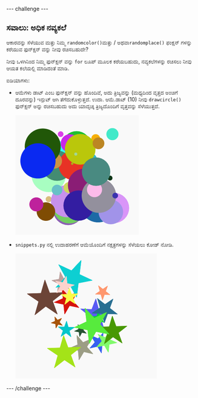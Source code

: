 \--- challenge \---

## ಸವಾಲು: ಅಧಿಕ ನವ್ಯಕಲೆ

ಆಕಾರವನ್ನು ಸೆಳೆಯುವ ಮತ್ತು ನಿಮ್ಮ `randomcolor()`ಮತ್ತು / ಅಥವಾ`randomplace()` ಫಂಕ್ಷನ್ ಗಳನ್ನು ಕರೆಯುವ ಫುನ್ಕ್ಷನ್ ವನ್ನು ನೀವು ರಚಿಸಬಹುದೇ?

ನೀವು ಒಳಗಿನಿಂದ ನಿಮ್ಮ ಫುನ್ಕ್ಷನ್ ವನ್ನು ` for ` ಲೂಪ್ ಮೂಲಕ ಕರೆಯಬಹುದು, ನವ್ಯಕಲೆಗಳನ್ನು ರಚಿಸಲು ನೀವು ಆಯತ ಕಲೆಯಲ್ಲಿ ಮಾಡಿದಂತೆ ಮಾಡಿ.

ಐಡಿಯಾಗಳು:

- ಆಮೆಗಳು ಡಾಟ್ ಎಂಬ ಫುನ್ಕ್ಷನ್ ವನ್ನು ಹೊಂದಿವೆ, ಅದು ತ್ರಿಜ್ಯವನ್ನು (ಮಧ್ಯದಿಂದ ವೃತ್ತದ ಅಂಚಿಗೆ ದೂರವನ್ನು) ಇನ್ಪುಟ್ ಆಗಿ ತೆಗೆದುಕೊಳ್ಳುತ್ತದೆ. ಉದಾ. ಆಮೆ.ಡಾಟ್ (10) ನೀವು `drawcircle()` ಫುನ್ಕ್ಷನ್ ಅನ್ನು ರಚಿಸಬಹುದು ಅದು ಯಾದೃಚ್ಕ ತ್ರಿಜ್ಯದೊಂದಿಗೆ ವೃತ್ತವನ್ನು ಸೆಳೆಯುತ್ತದೆ.
    
    ![ಸ್ಕ್ರೀನ್‍ಶಾಟ್ ಅಥವಾ ಪರದೆ ಚಿತ್ರ](images/modern-circles.png)

- `snippets.py` ನಲ್ಲಿ ಉದಾಹರಣೆಗೆ ಆಮೆಯೊಂದಿಗೆ ನಕ್ಷತ್ರಗಳನ್ನು ಸೆಳೆಯಲು ಕೋಡ್ ನೋಡಿ.
    
    ![screenshot](images/modern-stars.png)

\--- /challenge \---